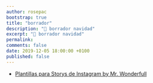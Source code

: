 ```yaml
---
author: rosepac
bootstrap: true
title: "borrador"
description: "🌟 borrador navidad"
excerpt: "🌟 borrador navidad"
permalink:
comments: false
date: 2019-12-05 18:00:00 +0100
published: false
---
```


* [Plantillas para Storys de Instagram by Mr. Wonderfull](https://muymolon.com/descargables/plantillas-gratis-para-stories/)
